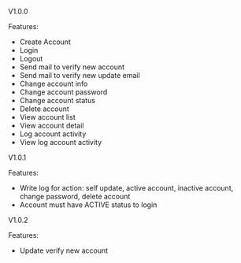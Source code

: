 V1.0.0

Features:

- Create Account
- Login
- Logout
- Send mail to verify new account
- Send mail to verify new update email
- Change account info
- Change account password
- Change account status
- Delete account
- View account list
- View account detail
- Log account activity
- View log account activity

V1.0.1

Features:

- Write log for action: self update, active account, inactive account, change password, delete account
- Account must have ACTIVE status to login

V1.0.2

Features:

- Update verify new account
